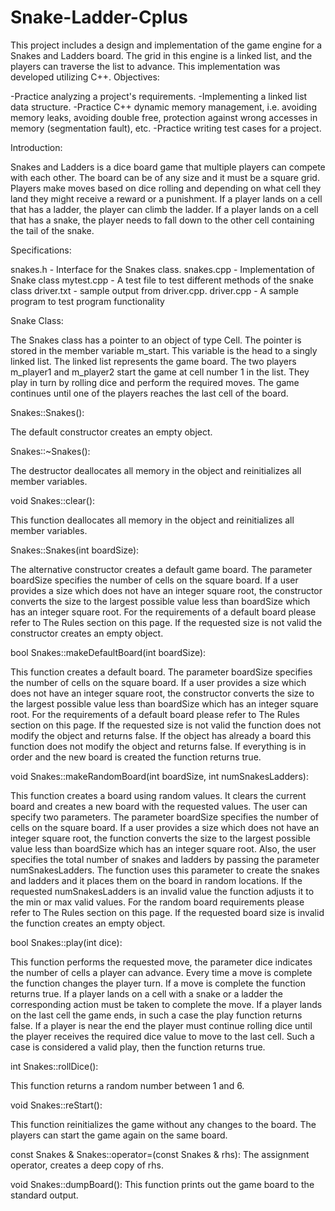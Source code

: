 # Snake-Ladder-Cplus
This project includes a design and implementation of the game engine for a Snakes and Ladders board. The grid in this engine is a linked list, and the players can traverse the list to advance. This implementation was developed utilizing C++. 
Objectives:  

  -Practice analyzing a project's requirements.
  -Implementing a linked list data structure.
  -Practice C++ dynamic memory management, i.e. avoiding memory leaks, avoiding double free, protection against wrong accesses in memory (segmentation fault), etc.
  -Practice writing test cases for a project.

Introduction:  

Snakes and Ladders is a dice board game that multiple players can compete with each other. The board can be of any size and it must be a square grid. Players make moves based on dice rolling and depending on what cell they land they might receive a reward or a punishment. If a player lands on a cell that has a ladder, the player can climb the ladder. If a player lands on a cell that has a snake, the player needs to fall down to the other cell containing the tail of the snake. 

Specifications:

snakes.h - Interface for the Snakes class.
snakes.cpp - Implementation of Snake class
mytest.cpp - A test file to test different methods of the snake class
driver.txt - sample output from driver.cpp.
driver.cpp - A sample program to test program functionality

Snake Class:

The Snakes class has a pointer to an object of type Cell. The pointer is stored in the member variable m_start. This variable is the head to a singly linked list. The linked list represents the game board. The two players m_player1 and m_player2 start the game at cell number 1 in the list. They play in turn by rolling dice and perform the required moves. The game continues until one of the players reaches the last cell of the board.

Snakes::Snakes():

The default constructor creates an empty object.

Snakes::~Snakes():

The destructor deallocates all memory in the object and reinitializes all member variables.

void Snakes::clear():

This function deallocates all memory in the object and reinitializes all member variables.

Snakes::Snakes(int boardSize):

The alternative constructor creates a default game board. The parameter boardSize specifies the number of cells on the square board. If a user provides a size which does not have an integer square root, the constructor converts the size to the largest possible value less than boardSize which has an integer square root. For the requirements of a default board please refer to The Rules section on this page. If the requested size is not valid the constructor creates an empty object.

bool Snakes::makeDefaultBoard(int boardSize):

This function creates a default board. The parameter boardSize specifies the number of cells on the square board. If a user provides a size which does not have an integer square root, the constructor converts the size to the largest possible value less than boardSize which has an integer square root. For the requirements of a default board please refer to The Rules section on this page. If the requested size is not valid the function does not modify the object and returns false. If the object has already a board this function does not modify the object and returns false. If everything is in order and the new board is created the function returns true.

void Snakes::makeRandomBoard(int boardSize, int numSnakesLadders):

This function creates a board using random values. It clears the current board and creates a new board with the requested values. The user can specify two parameters. The parameter boardSize specifies the number of cells on the square board. If a user provides a size which does not have an integer square root, the function converts the size to the largest possible value less than boardSize which has an integer square root. Also, the user specifies the total number of snakes and ladders by passing the parameter numSnakesLadders. The function uses this parameter to create the snakes and ladders and it places them on the board in random locations. If the requested numSnakesLadders is an invalid value the function adjusts it to the min or max valid values. For the random board requirements please refer to The Rules section on this page. If the requested board size is invalid the function creates an empty object.

bool Snakes::play(int dice):

This function performs the requested move, the parameter dice indicates the number of cells a player can advance. Every time a move is complete the function changes the player turn. If a move is complete the function returns true. If a player lands on a cell with a snake or a ladder the corresponding action must be taken to complete the move. If a player lands on the last cell the game ends, in such a case the play function returns false. If a player is near the end the player must continue rolling dice until the player receives the required dice value to move to the last cell. Such a case is considered a valid play, then the function returns true.

int Snakes::rollDice():

This function returns a random number between 1 and 6.

void Snakes::reStart():

This function reinitializes the game without any changes to the board. The players can start the game again on the same board.

const Snakes & Snakes::operator=(const Snakes & rhs):
The assignment operator, creates a deep copy of rhs.

void Snakes::dumpBoard():
This function prints out the game board to the standard output.
